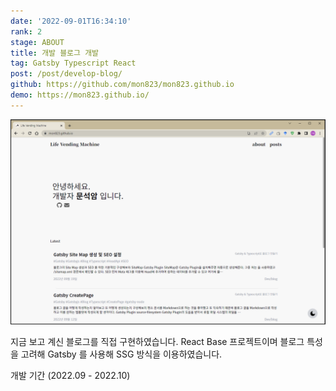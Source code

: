 ```yaml
---
date: '2022-09-01T16:34:10'
rank: 2
stage: ABOUT
title: 개발 블로그 개발
tag: Gatsby Typescript React
post: /post/develop-blog/
github: https://github.com/mon823/mon823.github.io
demo: https://mon823.github.io/
---
```


![](assets/Develop-blog/20221011111659761.png)

지금 보고 계신 블로그를 직접 구현하였습니다. React Base 프로젝트이며 블로그 특성을 고려해 Gatsby 를 사용해 SSG 방식을 이용하였습니다.

개발 기간 (2022.09 - 2022.10)
